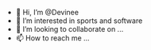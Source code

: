 - 👋 Hi, I’m @Devinee
- 👀 I’m interested in sports and software
- 💞️ I’m looking to collaborate on ...
- 📫 How to reach me ...
